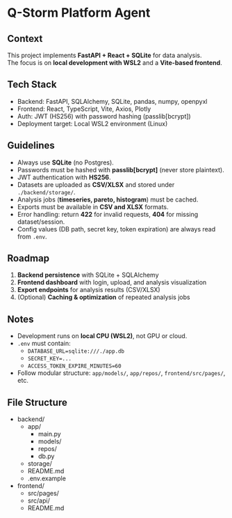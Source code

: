 # Q-Storm Platform Agent

## Context
This project implements **FastAPI + React + SQLite** for data analysis.  
The focus is on **local development with WSL2** and a **Vite-based frontend**.

## Tech Stack
- Backend: FastAPI, SQLAlchemy, SQLite, pandas, numpy, openpyxl
- Frontend: React, TypeScript, Vite, Axios, Plotly
- Auth: JWT (HS256) with password hashing (passlib[bcrypt])
- Deployment target: Local WSL2 environment (Linux)

## Guidelines
- Always use **SQLite** (no Postgres).
- Passwords must be hashed with **passlib[bcrypt]** (never store plaintext).
- JWT authentication with **HS256**.
- Datasets are uploaded as **CSV/XLSX** and stored under `./backend/storage/`.
- Analysis jobs (**timeseries, pareto, histogram**) must be cached.
- Exports must be available in **CSV and XLSX** formats.
- Error handling: return **422** for invalid requests, **404** for missing dataset/session.
- Config values (DB path, secret key, token expiration) are always read from `.env`.

## Roadmap
1. **Backend persistence** with SQLite + SQLAlchemy
2. **Frontend dashboard** with login, upload, and analysis visualization
3. **Export endpoints** for analysis results (CSV/XLSX)
4. (Optional) **Caching & optimization** of repeated analysis jobs

## Notes
- Development runs on **local CPU (WSL2)**, not GPU or cloud.
- `.env` must contain:
  - `DATABASE_URL=sqlite:///./app.db`
  - `SECRET_KEY=...`
  - `ACCESS_TOKEN_EXPIRE_MINUTES=60`
- Follow modular structure: `app/models/`, `app/repos/`, `frontend/src/pages/`, etc.

## File Structure
- backend/
  - app/
    - main.py
    - models/
    - repos/
    - db.py
  - storage/
  - README.md
  - .env.example
- frontend/
  - src/pages/
  - src/api/
  - README.md

